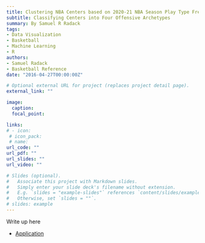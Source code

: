 ```yaml
---
title: Clustering NBA Centers based on 2020-21 NBA Season Play Type Frequencies
subtitle: Classifying Centers into Four Offensive Archetypes
summary: By Samuel R Radack
tags:
- Data Visualization
- Basketball
- Machine Learning
- R
authors:
- Samuel Radack
- Basketball Reference
date: "2016-04-27T00:00:00Z"

# Optional external URL for project (replaces project detail page).
external_link: ""

image:
  caption: 
  focal_point: 

links:
# - icon: 
 # icon_pack:
 # name: 
url_code: ""
url_pdf: ""
url_slides: ""
url_video: ""

# Slides (optional).
#   Associate this project with Markdown slides.
#   Simply enter your slide deck's filename without extension.
#   E.g. `slides = "example-slides"` references `content/slides/example-slides.md`.
#   Otherwise, set `slides = ""`.
# slides: example
---
```

Write up here


* [Application](https://samuelradack.shinyapps.io/Center_Clustering/)

